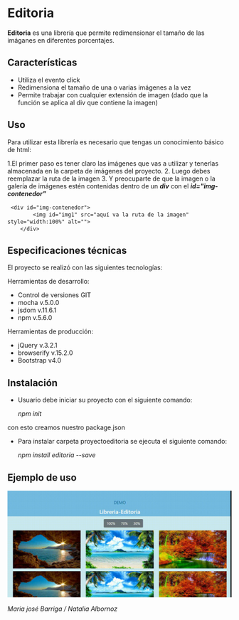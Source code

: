 # Editoria

 **Editoria** es una librería que permite redimensionar el tamaño de las imáganes en diferentes porcentajes.


## Características

- Utiliza el evento click
- Redimensiona el tamaño de una o varias imágenes a la vez
- Permite trabajar con cualquier extensión de imagen (dado que la función se aplica al div que contiene la imagen)



## Uso

Para utilizar esta librería es necesario que tengas un conocimiento básico de html:

1.El primer paso es tener claro las imágenes que vas a utilizar y tenerlas almacenada en la carpeta de imágenes del proyecto.
 2. Luego debes reemplazar la ruta de la imagen
 3. Y preocuparte de que la imagen o la galería de imágenes estén contenidas dentro de un ***div*** con el ***id="img-contenedor"***


     <div id="img-contenedor">
        	<img id="img1" src="aquí va la ruta de la imagen" style="width:100%" alt="">
        </div>

## Especificaciones técnicas

El proyecto se realizó con las siguientes tecnologías:

Herramientas de desarrollo:

- Control de versiones GIT
- mocha v.5.0.0
- jsdom v.11.6.1
- npm v.5.6.0

Herramientas de producción:
- jQuery v.3.2.1
- browserify v.15.2.0
- Bootstrap v4.0


## Instalación

- Usuario debe iniciar su proyecto con el siguiente comando:

    *npm init*

con esto creamos nuestro package.json

- Para instalar carpeta proyectoeditoria se ejecuta el siguiente comando:

    *npm install editoria --save*




## Ejemplo de uso
![enter link description here](https://raw.githubusercontent.com/Barrigamjgomez/ProyectoEditoria/master/assets/images/gif-demo/editoria.gif)



*Maria josé Barriga / Natalia Albornoz*
